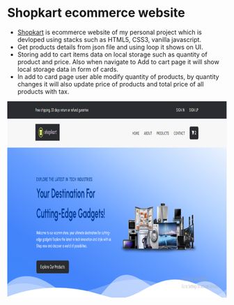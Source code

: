 # Shopkart ecommerce website
- [Shopkart](https://shopkartjsecom.netlify.app/) is ecommerce website of my personal project which is devloped using stacks such as HTML5, CSS3, vanilla javascript.
- Get products details from json file and using loop it shows on UI.
- Storing add to cart items data on local storage such as quantity of product and price. Also when navigate to Add to cart page it will show local storage data in form of cards.
- In add to card page user able modify quantity of products, by quantity changes it will also update price of products and total price of all products with tax.
<img src="./public/Images/JSecomSS.png" height="450" width="800" title="Shopkart ecom webpage">
